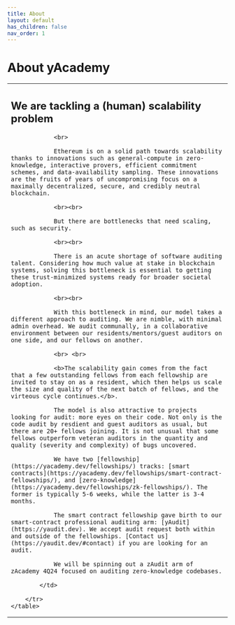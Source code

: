 ```yaml
---
title: About
layout: default
has_children: false
nav_order: 1
---
```


# About yAcademy


<style>
td, th {
   border: none!important;
}
</style>

<div>
    <table>
        <tr>
            <td style="text-align:left;vertical-align:middle;">
                <h2>We are tackling a (human) scalability problem</h2>
                
                <br>

                Ethereum is on a solid path towards scalability thanks to innovations such as general-compute in zero-knowledge, interactive provers, efficient commitment schemes, and data-availability sampling. These innovations are the fruits of years of uncompromising focus on a maximally decentralized, secure, and credibly neutral blockchain.

                <br><br>

                But there are bottlenecks that need scaling, such as security.

                <br><br>

                There is an acute shortage of software auditing talent. Considering how much value at stake in blockchain systems, solving this bottleneck is essential to getting these trust-minimized systems ready for broader societal adoption.

                <br><br>

                With this bottleneck in mind, our model takes a different approach to auditing. We are nimble, with minimal admin overhead. We audit communally, in a collaborative environment between our residents/mentors/guest auditors on one side, and our fellows on another.

                <br> <br>

                <b>The scalability gain comes from the fact that a few outstanding fellows from each fellowship are invited to stay on as a resident, which then helps us scale the size and quality of the next batch of fellows, and the virteous cycle continues.</b>.

                The model is also attractive to projects looking for audit: more eyes on their code. Not only is the code audit by resdient and guest auditors as usual, but there are 20+ fellows joining. It is not unusual that some fellows outperform veteran auditors in the quantity and quality (severity and complexity) of bugs uncovered. 

                We have two [fellowship](https://yacademy.dev/fellowships/) tracks: [smart contracts](https://yacademy.dev/fellowships/smart-contract-fellowships/), and [zero-knowledge](https://yacademy.dev/fellowships/zk-fellowships/). The former is typically 5-6 weeks, while the latter is 3-4 months. 

                The smart contract fellowship gave birth to our smart-contract professional auditing arm: [yAudit](https://yaudit.dev). We accept audit request both within and outside of the fellowships. [Contact us](https://yaudit.dev/#contact) if you are looking for an audit. 

                We will be spinning out a zAudit arm of zAcademy 4Q24 focused on auditing zero-knowledge codebases. 

            </td>
            
        </tr>  
    </table>
</div>

